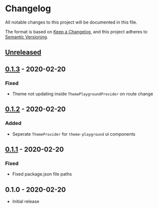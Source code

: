 # Changelog

All notable changes to this project will be documented in this file.

The format is based on [Keep a Changelog](https://keepachangelog.com/en/1.0.0/),
and this project adheres to [Semantic Versioning](https://semver.org/spec/v2.0.0.html).

## [Unreleased]

## [0.1.3] - 2020-02-20

### Fixed

- Theme not updating inside `ThemePlaygroundProvider` on route change

## [0.1.2] - 2020-02-20

### Added

- Seperate `ThemeProvider` for `theme-playground` ui components

## [0.1.1] - 2020-02-20

### Fixed

- Fixed package.json file paths

## 0.1.0 - 2020-02-20

- Initial release

[unreleased]: https://github.com/jeslage/theme-playground/compare/v0.1.3...develop
[0.1.3]: https://github.com/jeslage/theme-playground/compare/v0.1.2...v0.1.3
[0.1.2]: https://github.com/jeslage/theme-playground/compare/v0.1.1...v0.1.2
[0.1.1]: https://github.com/jeslage/theme-playground/compare/v0.1.0...v0.1.1
